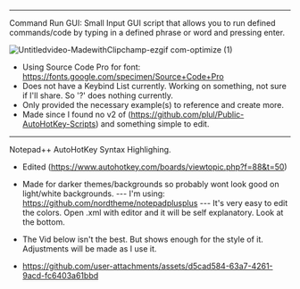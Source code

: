 ___________________________________________________________________________________________________________
Command Run GUI:
Small Input GUI script that allows you to run defined commands/code by typing in a defined phrase or word and pressing enter.

![Untitledvideo-MadewithClipchamp-ezgif com-optimize (1)](https://github.com/user-attachments/assets/fce837e7-0fa5-412d-8f38-7371ec79bd76)

- Using Source Code Pro for font: https://fonts.google.com/specimen/Source+Code+Pro
- Does not have a Keybind List currently. Working on something, not sure if I'll share. So '?' does nothing currently.
- Only provided the necessary example(s) to reference and create more.
- Made since I found no v2 of (https://github.com/plul/Public-AutoHotKey-Scripts) and something simple to edit.
___________________________________________________________________________________________________________
Notepad++ AutoHotKey Syntax Highlighing.
- Edited (https://www.autohotkey.com/boards/viewtopic.php?f=88&t=50)
- Made for darker themes/backgrounds so probably wont look good on light/white backgrounds. 
--- I'm using: https://github.com/nordtheme/notepadplusplus
--- It's very easy to edit the colors. Open .xml with editor and it will be self explanatory. Look at the bottom.
- The Vid below isn't the best. But shows enough for the style of it. Adjustments will be made as I use it.

- https://github.com/user-attachments/assets/d5cad584-63a7-4261-9acd-fc6403a61bbd


